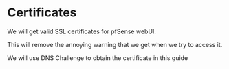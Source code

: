 # Certificates

We will get valid SSL certificates for pfSense webUI.

This will remove the annoying warning that we get when we try to access it.

We will use DNS Challenge to obtain the certificate in this guide
